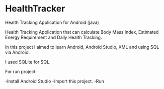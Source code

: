 # HealthTracker

Health Tracking Application for Android (java)

Health Tracking Application that can calculate Body Mass Index, Estimated Energy Requirement and Daily Health Tracking.

In this project i aimed to learn Android, Android Studio, XML and using SQL via Android.

I used SQLite for SQL.

For run project:
 
-Install Android Studio
-Import this project.
-Run
